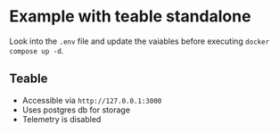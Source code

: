 # Example with teable standalone

Look into the `.env` file and update the vaiables before executing `docker compose up -d`.

## Teable

- Accessible via `http://127.0.0.1:3000`
- Uses postgres db for storage
- Telemetry is disabled
